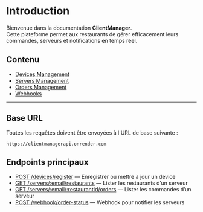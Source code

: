 # Introduction

Bienvenue dans la documentation **ClientManager**.  
Cette plateforme permet aux restaurants de gérer efficacement leurs commandes, serveurs et notifications en temps réel.

## Contenu

- [Devices Management](/devices)
- [Servers Management](/servers)
- [Orders Management](/orders)
- [Webhooks](/webhooks)
---

## Base URL
Toutes les requêtes doivent être envoyées à l'URL de base suivante :

```
https://clientmanagerapi.onrender.com
```

## Endpoints principaux

- [POST /devices/register](./devices.md) — Enregistrer ou mettre à jour un device  
- [GET /servers/:email/restaurants](./servers.md) — Lister les restaurants d’un serveur  
- [GET /servers/:email/:restaurantId/orders](./orders.md) — Lister les commandes d’un serveur  
- [POST /webhook/order-status](./webhooks.md) — Webhook pour notifier les serveurs
